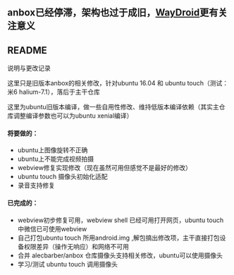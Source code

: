 
## anbox已经停滞，架构也过于成旧，[WayDroid](https://github.com/WayDroid)更有关注意义


## README
说明与更改记录

这里只是旧版本anbox的相关修改，针对ubuntu 16.04 和 ubuntu touch（测试：米6 halium-7.1），落后于主干仓库

这里为ubuntu旧版本编译，做一些自用性修改、维持低版本编译依赖（其实主仓库调整编译参数也可以为ubuntu xenial编译）



#### 将要做的：
- ubuntu上图像旋转不正确
- ubuntu上不能完成视频拍摄
- webview修复实现修改（现在虽然可用但感觉不是最好的修改）
- ubuntu touch 摄像头初始化适配
- 录音支持修复


#### 已完成的：
- webview初步修复可用，webview shell 已经可用打开网页，ubuntu touch中微信已可使用webview
- 自己打包ubuntu touch 所用android.img ,解包搞出修改项，主干直接打包设备权限差异（操作无响应）和网络不可用
- 合并 alecbarber/anbox 仓库摄像头支持相关修改，ubuntu可以使用摄像头
- 学习/测试 ubuntu touch 调用摄像头
